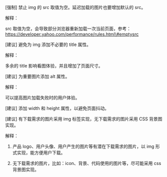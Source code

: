 \[强制\] 禁止 img 的 src 取值为空。延迟加载的图片也要增加默认的 src。

解释：

src 取值为空，会导致部分浏览器重新加载一次当前页面，参考：https://developer.yahoo.com/performance/rules.html\#emptysrc

\[建议\] 避免为 img 添加不必要的 title 属性。

解释：

多余的 title 影响看图体验，并且增加了页面尺寸。

\[建议\] 为重要图片添加 alt 属性。

解释：

可以提高图片加载失败时的用户体验。

\[建议\] 添加 width 和 height 属性，以避免页面抖动。

\[建议\] 有下载需求的图片采用 img 标签实现，无下载需求的图片采用 CSS 背景图实现。

解释：

1.	产品 logo、用户头像、用户产生的图片等有潜在下载需求的图片，以 img 形式实现，能方便用户下载。

2.	无下载需求的图片，比如：icon、背景、代码使用的图片等，尽可能采用 css 背景图实现。



